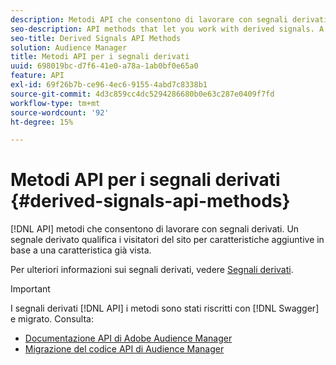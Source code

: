 ```yaml
---
description: Metodi API che consentono di lavorare con segnali derivati. Un segnale derivato qualifica i visitatori del sito per caratteristiche aggiuntive in base a una caratteristica già vista.
seo-description: API methods that let you work with derived signals. A derived signal qualifies site visitors for additional traits based on a trait they've already seen.
seo-title: Derived Signals API Methods
solution: Audience Manager
title: Metodi API per i segnali derivati
uuid: 698019bc-d7f6-41e0-a78a-1ab0bf0e65a0
feature: API
exl-id: 69f26b7b-ce96-4ec6-9155-4abd7c8338b1
source-git-commit: 4d3c859cc4dc5294286680b0e63c287e0409f7fd
workflow-type: tm+mt
source-wordcount: '92'
ht-degree: 15%

---
```


# Metodi API per i segnali derivati {#derived-signals-api-methods}

[!DNL API] metodi che consentono di lavorare con segnali derivati. Un segnale derivato qualifica i visitatori del sito per caratteristiche aggiuntive in base a una caratteristica già vista.

<!-- c_separator.xml -->

Per ulteriori informazioni sui segnali derivati, vedere [Segnali derivati](../../features/derived-signals.md).

>[!IMPORTANT]
>
>I segnali derivati [!DNL API] i metodi sono stati riscritti con [!DNL Swagger] e migrato. Consulta:
>
>* [Documentazione API di Adobe Audience Manager](https://bank.demdex.com/portal/swagger/index.html)
>* [Migrazione del codice API di Audience Manager](../../api/api-swagger-migration.md)

